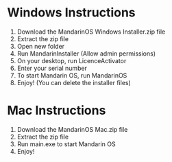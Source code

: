# Windows Instructions
1. Download the MandarinOS Windows Installer.zip file
2. Extract the zip file
3. Open new folder
4. Run MandarinInstaller (Allow admin permissions)
5. On your desktop, run LicenceActivator
6. Enter your serial number
6. To start Mandarin OS, run MandarinOS
7. Enjoy! (You can delete the installer files)

# Mac Instructions
1. Download the MandarinOS Mac.zip file
2. Extract the zip file
3. Run main.exe to start Mandarin OS
4. Enjoy!